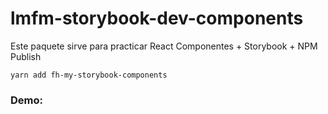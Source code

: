 # lmfm-storybook-dev-components

Este paquete sirve para practicar React Componentes + Storybook + NPM Publish

```
yarn add fh-my-storybook-components
```

### Demo:
